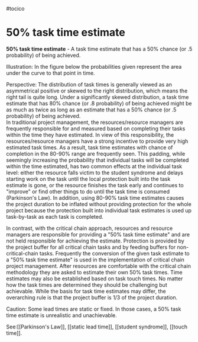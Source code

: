 #tocico

# 50% task time estimate

<b>50% task time estimate</b> -  A task time estimate that has a 50% chance (or .5 probability) of being achieved.



Illustration:  In the figure below the probabilities given represent the area under the curve to that point in time.




Perspective: The distribution of task times is generally viewed as an asymmetrical positive or skewed to the right distribution, which means the right tail is quite long.  Under a significantly skewed distribution, a task time estimate that has 80% chance (or .8 probability) of being achieved might be as much as twice as long as an estimate that has a 50% chance (or .5 probability) of being achieved.  
In traditional project management, the resources/resource managers are frequently responsible for 
and measured based on completing their tasks within the time they have estimated.  In view of this responsibility, the resources/resource managers have a strong incentive to provide very high estimated task times.  As a result, task time estimates with chance of completion in the 80-90% range are frequently seen.  This padding, while seemingly increasing the probability that individual tasks will be completed within the time estimated, has two common effects at the individual task level: either the resource falls victim to the student syndrome and delays starting work on the task until the local protection built into the task estimate is gone, or the resource finishes the task early and continues to "improve" or find other things to do until the task time is consumed (Parkinson's Law).  In addition, using 80-90% task time estimates causes the project duration to be inflated without providing protection for the whole project because the protection built into individual task estimates is used up task-by-task as each task is completed.

In contrast, with the critical chain approach, resources and resource managers are responsible for 
providing a "50% task time estimate" and are not held responsible for achieving the estimate.  Protection is provided by the project buffer for all critical chain tasks and by feeding buffers for non-critical-chain tasks.  Frequently the conversion of the given task estimate to a "50% task time estimate" is used in the implementation of critical chain project management.  After resources are comfortable with the critical chain methodology they are asked to estimate their own 50% task times.  Time estimates may also be established based on task touch times.  No matter how the task times are determined they should be challenging but achievable.  While the basis for task time estimates may differ, the overarching rule is that the project buffer is 1/3 of the project duration.  

 


Caution: Some lead times are static or fixed.  In those cases, a 50% task time estimate is unrealistic and unachievable.




See:[[Parkinson's Law]], [[static lead time]], [[student syndrome]], [[touch time]].
